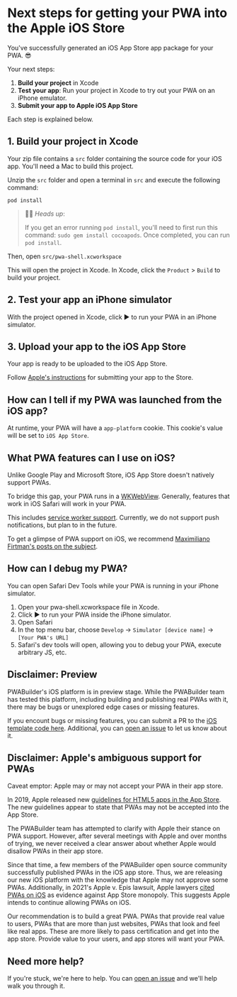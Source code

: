 ﻿# Next steps for getting your PWA into the Apple iOS Store
You've successfully generated an iOS App Store app package for your PWA. 😎

Your next steps:
1. **Build your project** in Xcode
2. **Test your app**: Run your project in Xcode to try out your PWA on an iPhone emulator.
3. **Submit your app to Apple iOS App Store**

Each step is explained below.

## 1. Build your project in Xcode

Your zip file contains a `src` folder containing the source code for your iOS app. You'll need a Mac to build this project.

Unzip the `src` folder and open a terminal in `src` and execute the following command:

`pod install`

> 💁‍♂️ *Heads up*: 
> 
> If you get an error running `pod install`, you'll need to first run this command: `sudo gem install cocoapods`. Once completed, you can run `pod install`.

Then, open `src/pwa-shell.xcworkspace`

This will open the project in Xcode. In Xcode, click the `Product` > `Build` to build your project.

## 2. Test your app an iPhone simulator

With the project opened in Xcode, click ▶️ to run your PWA in an iPhone simulator. 

## 3. Upload your app to the iOS App Store

Your app is ready to be uploaded to the iOS App Store.

Follow [Apple's instructions](https://developer.apple.com/ios/submit/) for submitting your app to the Store.

## How can I tell if my PWA was launched from the iOS app?

At runtime, your PWA will have a `app-platform` cookie. This cookie's value will be set to `iOS App Store`.

## What PWA features can I use on iOS?

Unlike Google Play and Microsoft Store, iOS App Store doesn't natively support PWAs.

To bridge this gap, your PWA runs in a [WKWebView](https://developer.apple.com/documentation/webkit/wkwebview). Generally, features that work in iOS Safari will work in your PWA.

This includes [service worker support](https://love2dev.com/blog/apple-ships-service-workers/). Currently, we do not support push notifications, but plan to in the future.

To get a glimpse of PWA support on iOS, we recommend [Maximiliano Firtman's posts on the subject](https://firt.dev/tags/ios/).

## How can I debug my PWA?

You can open Safari Dev Tools while your PWA is running in your iPhone simulator.

1. Open your pwa-shell.xcworkspace file in Xcode.
2. Click ▶ to run your PWA inside the iPhone simulator.
3. Open Safari
4. In the top menu bar, choose `Develop` -> `Simulator [device name]` -> `[Your PWA's URL]`
5. Safari's dev tools will open, allowing you to debug your PWA, execute arbitrary JS, etc.

## Disclaimer: Preview

PWABuilder's iOS platform is in preview stage. While the PWABuilder team has tested this platform, including building and publishing real PWAs with it, there may be bugs or unexplored edge cases or missing features. 

If you encount bugs or missing features, you can submit a PR to the [iOS template code here](https://github.com/pwa-builder/pwabuilder-ios/tree/main/Microsoft.PWABuilder.IOS.Web/Resources). Additional, you can [open an issue](https://github.com/pwa-builder/pwabuilder/issues) to let us know about it.

## Disclaimer: Apple's ambiguous support for PWAs

Caveat emptor: Apple may or may not accept your PWA in their app store.

In 2019, Apple released new [guidelines for HTML5 apps in the App Store](https://developer.apple.com/news/?id=09062019b). The new guidelines appear to state that PWAs may not be accepted into the App Store.

The PWABuilder team has attempted to clarify with Apple their stance on PWA support. However, after several meetings with Apple and over months of trying, we never received a clear answer about whether Apple would disallow PWAs in their app store.

Since that time, a few members of the PWABuilder open source community successfully published PWAs in the iOS app store. Thus, we are releasing our new iOS platform with the knowledge that Apple may not approve some PWAs. Additionally, in 2021's Apple v. Epis lawsuit, Apple lawyers [cited PWAs on iOS](https://www.accc.gov.au/system/files/Apple%20Pty%20Limited%20%2810%20February%202021%29.pdf) as evidence against App Store monopoly. This suggests Apple intends to continue allowing PWAs on iOS.

Our recommendation is to build a great PWA. PWAs that provide real value to users, PWAs that are more than just websites, PWAs that look and feel like real apps. These are more likely to pass certification and get into the app store. Provide value to your users, and app stores will want your PWA. 

## Need more help?

If you're stuck, we're here to help. You can [open an issue](https://github.com/pwa-builder/pwabuilder/issues) and we'll help walk you through it.